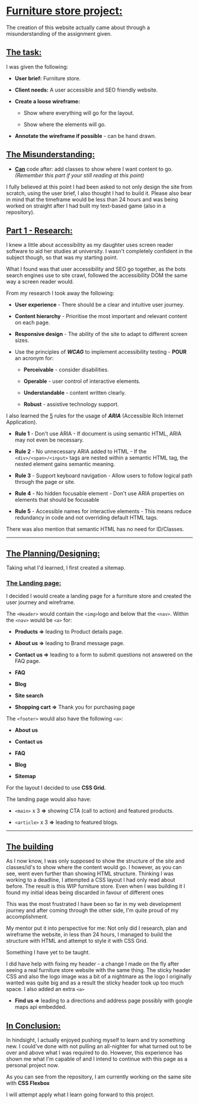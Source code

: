 # **<ins> Furniture store project:</ins>**

The creation of this website actually came about through a misunderstanding of the assignment given.

## **<ins>The task:</ins>**

I was given the following:

* **User brief:** Furniture store.

* **Client needs:** A user accessible and SEO friendly website.

* **Create a loose wireframe:**
    - Show where everything will go for the layout.

    - Show where the elements will go.

* **Annotate the wireframe if possible** - can be hand drawn.

## **<ins>The Misunderstanding:</ins>**

* **<ins>Can</ins>** code after: add classes to show where I want content to go. *(Remember this part if your still reading at this point)*

I fully believed at this point I had been asked to not only design the site from scratch, using the user brief, I also thought I had to build it.
Please also bear in mind that the timeframe would be less than 24 hours and was being worked on straight after I had built my text-based game (also in a repository).

## <ins>Part 1 - Research:</ins>

I knew a little about accessibility as my daughter uses screen reader software to aid her studies at university.
I wasn't completely confident in the subject though, so that was my starting point.

What I found was that user accessibility and SEO go together, as the bots search engines use to site crawl, followed the accessibility DOM the same way a screen reader would.

From my research I took away the following:

* **User experience** - There should be a clear and intuitive user journey.

* **Content hierarchy** - Prioritise the most important and relevant content on each page.

* **Responsive design** - The ability of the site to adapt to different screen sizes.

* Use the principles of ***WCAG*** to implement accessibility testing - **POUR** an acronym for:

    - **Perceivable** - consider disabilities.

    - **Operable** - user control of interactive elements.

    - **Understandable** - content written clearly.

    - **Robust** - assistive technology support.

I also learned the <ins>5</ins> rules for the usage of ***ARIA*** (Accessible Rich Internet Application).

* **Rule 1** - Don't use ARIA - If document is using semantic HTML, ARIA may not even be necessary.

* **Rule 2** - No unnecessary ARIA added to HTML - If the ```<div>/<span>/<input>``` tags are nested within a semantic HTML tag, the nested element gains semantic meaning.

* **Rule 3** - Support keyboard navigation - Allow users to follow logical path through the page or site.

* **Rule 4** - No hidden focusable element - Don't use ARIA properties on elements that should be focusable

* **Rule 5** - Accessible names for interactive elements - This means reduce redundancy in code and not overriding default HTML tags.

There was also mention that semantic HTML has no need for ID/Classes.

***

## **<ins>The Planning/Designing:</ins>**

Taking what I'd learned, I first created a sitemap.

### **<ins>The Landing page:</ins>**

I decided I would create a landing page for a furniture store and created the user journey and wireframe.

The ```<Header>``` would contain the ```<img>```logo and below that the ```<nav>```.
Within the ```<nav>``` would be ```<a>``` for:

* **Products =>** leading to Product details page.

* **About us =>** leading to Brand message page.

* **Contact us =>** leading to a form to submit questions not answered on the FAQ page.

* **FAQ** 

* **Blog**

* **Site search**

* **Shopping cart =>** Thank you for purchasing page

The ```<footer>``` would also have the following ```<a>```:

* **About us**

* **Contact us**

* **FAQ**

* **Blog**

* **Sitemap**

For the layout I decided to use **CSS Grid.**

The landing page would also have:

* ```<main>``` x 3 **=>** showing CTA (call to action) and featured products.

* ```<article>``` x 3 **=>** leading to featured blogs.

***

## **<ins>The building</ins>**

As I now know, I was only supposed to show the structure of the site and classes/id's to show where the content would go.
I however, as you can see, went even further than showing HTML structure.
Thinking I was working to a deadline, I attempted a CSS layout I had only read about before.
The result is this WIP furniture store.  Even when I was building it I found my initial ideas being discarded in favour of different ones

This was the most frustrated I have been so far in my web development journey and after coming through the other side, I'm quite proud of my accomplishment.

My mentor put it into perspective for me:
Not only did I research, plan and wireframe the website, in less than 24 hours, I managed to build the structure with HTML and attempt to style it with CSS Grid.  

Something I have yet to be taught.

I did have help with fixing my header - a change I made on the fly after seeing a real furniture store website with the same thing.
The sticky header CSS and also the logo image was a bit of a nightmare as the logo I originally wanted was quite big and as a result the sticky header took up too much space.
I also added an extra ```<a>``` 

* **Find us =>** leading to a directions and address page possibly with google maps api embedded.

## **<ins>In Conclusion:</ins>**

In hindsight, I actually enjoyed pushing myself to learn and try something new.
I could've done with not pulling an all-nighter for what turned out to be over and above what I was required to do.
However, this experience has shown me what I'm capable of and I intend to continue with this page as a personal project now.

As you can see from the repository, I am currently working on the same site with **CSS Flexbox**

I will attempt apply what I learn going forward to this project.
